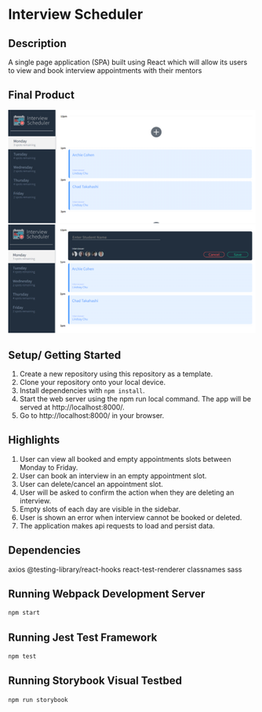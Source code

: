 # Interview Scheduler

## Description

A single page application (SPA) built using React which will allow its users to view and book interview
appointments with their mentors

## Final Product
!['Schedular Intro Page'](https://github.com/rjt-s/scheduler/blob/master/docs/Scheduler-Demo.png?raw=true)
!['Schedular Form Page'](https://github.com/rjt-s/scheduler/blob/master/docs/Scheduler-Form.png?raw=true)

## Setup/ Getting Started

1. Create a new repository using this repository as a template.
2. Clone your repository onto your local device.
3. Install dependencies with `npm install`.
4. Start the web server using the npm run local command. The app will be served at http://localhost:8000/.
5. Go to http://localhost:8000/ in your browser.

## Highlights

1. User can view all booked and empty appointments slots between Monday to Friday.
2. User can book an interview in an empty appointment slot.
3. User can delete/cancel an appointment slot.
4. User will be asked to confirm the action when they are deleting an interview.
5. Empty slots of each day are visible in the sidebar.
6. User is shown an error when interview cannot be booked or deleted.
7. The application makes api requests to load and persist data.

## Dependencies
axios
@testing-library/react-hooks
react-test-renderer
classnames
sass


## Running Webpack Development Server

```sh
npm start
```

## Running Jest Test Framework

```sh
npm test
```

## Running Storybook Visual Testbed

```sh
npm run storybook
```
